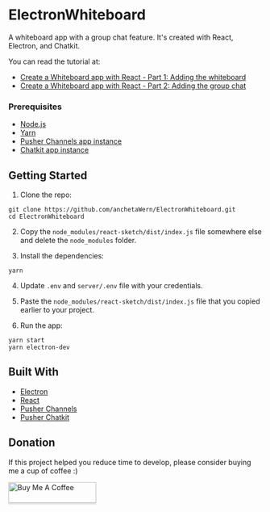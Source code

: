 # ElectronWhiteboard
A whiteboard app with a group chat feature. It's created with React, Electron, and Chatkit.

You can read the tutorial at:

- [Create a Whiteboard app with React - Part 1: Adding the whiteboard](https://pusher.com/tutorials/whiteboard-electron-react-part-1)
- [Create a Whiteboard app with React - Part 2: Adding the group chat](https://pusher.com/tutorials/whiteboard-electron-react-part-2)

### Prerequisites

- [Node.js](https://nodejs.org/en/)
- [Yarn](https://yarnpkg.com/en/)
- [Pusher Channels app instance](https://pusher.com/channels)
- [Chatkit app instance](https://pusher.com/chatkit)

## Getting Started

1. Clone the repo:

```
git clone https://github.com/anchetaWern/ElectronWhiteboard.git
cd ElectronWhiteboard
```

2. Copy the `node_modules/react-sketch/dist/index.js` file somewhere else and delete the `node_modules` folder.

3. Install the dependencies:

```
yarn
```

4. Update `.env` and `server/.env` file with your credentials.

5. Paste the `node_modules/react-sketch/dist/index.js` file that you copied earlier to your project. 

6. Run the app:

```
yarn start
yarn electron-dev
```


## Built With

- [Electron](https://electronjs.org/)
- [React](https://reactjs.org/)
- [Pusher Channels](https://pusher.com/channels)
- [Pusher Chatkit](https://pusher.com/chatkit)

## Donation

If this project helped you reduce time to develop, please consider buying me a cup of coffee :)

<a href="https://www.buymeacoffee.com/wernancheta" target="_blank"><img src="https://www.buymeacoffee.com/assets/img/custom_images/orange_img.png" alt="Buy Me A Coffee" style="height: 41px !important;width: 174px !important;box-shadow: 0px 3px 2px 0px rgba(190, 190, 190, 0.5) !important;-webkit-box-shadow: 0px 3px 2px 0px rgba(190, 190, 190, 0.5) !important;" ></a>
